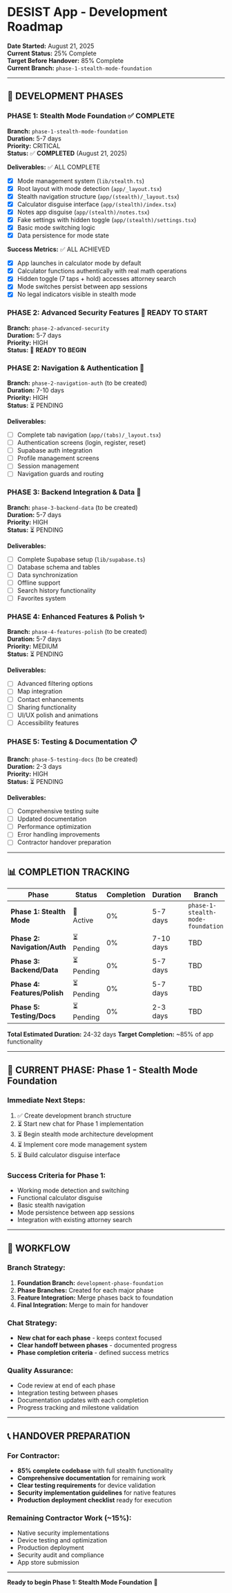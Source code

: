 # DESIST App - Development Roadmap

**Date Started:** August 21, 2025  
**Current Status:** 25% Complete  
**Target Before Handover:** 85% Complete  
**Current Branch:** `phase-1-stealth-mode-foundation`

---

## 🎯 DEVELOPMENT PHASES

### **PHASE 1: Stealth Mode Foundation** ✅ COMPLETE

**Branch:** `phase-1-stealth-mode-foundation`  
**Duration:** 5-7 days  
**Priority:** CRITICAL  
**Status:** ✅ **COMPLETED** (August 21, 2025)

**Deliverables:** ✅ ALL COMPLETE

- [x] Mode management system (`lib/stealth.ts`)
- [x] Root layout with mode detection (`app/_layout.tsx`)
- [x] Stealth navigation structure (`app/(stealth)/_layout.tsx`)
- [x] Calculator disguise interface (`app/(stealth)/index.tsx`)
- [x] Notes app disguise (`app/(stealth)/notes.tsx`)
- [x] Fake settings with hidden toggle (`app/(stealth)/settings.tsx`)
- [x] Basic mode switching logic
- [x] Data persistence for mode state

**Success Metrics:** ✅ ALL ACHIEVED

- [x] App launches in calculator mode by default
- [x] Calculator functions authentically with real math operations
- [x] Hidden toggle (7 taps + hold) accesses attorney search
- [x] Mode switches persist between app sessions
- [x] No legal indicators visible in stealth mode

### **PHASE 2: Advanced Security Features** 🚀 READY TO START

**Branch:** `phase-2-advanced-security`  
**Duration:** 5-7 days  
**Priority:** HIGH  
**Status:** 🚀 **READY TO BEGIN**

### **PHASE 2: Navigation & Authentication** 👤

**Branch:** `phase-2-navigation-auth` (to be created)  
**Duration:** 7-10 days  
**Priority:** HIGH  
**Status:** ⏳ PENDING

**Deliverables:**

- [ ] Complete tab navigation (`app/(tabs)/_layout.tsx`)
- [ ] Authentication screens (login, register, reset)
- [ ] Supabase auth integration
- [ ] Profile management screens
- [ ] Session management
- [ ] Navigation guards and routing

### **PHASE 3: Backend Integration & Data** 💾

**Branch:** `phase-3-backend-data` (to be created)  
**Duration:** 5-7 days  
**Priority:** HIGH  
**Status:** ⏳ PENDING

**Deliverables:**

- [ ] Complete Supabase setup (`lib/supabase.ts`)
- [ ] Database schema and tables
- [ ] Data synchronization
- [ ] Offline support
- [ ] Search history functionality
- [ ] Favorites system

### **PHASE 4: Enhanced Features & Polish** ✨

**Branch:** `phase-4-features-polish` (to be created)  
**Duration:** 5-7 days  
**Priority:** MEDIUM  
**Status:** ⏳ PENDING

**Deliverables:**

- [ ] Advanced filtering options
- [ ] Map integration
- [ ] Contact enhancements
- [ ] Sharing functionality
- [ ] UI/UX polish and animations
- [ ] Accessibility features

### **PHASE 5: Testing & Documentation** 📋

**Branch:** `phase-5-testing-docs` (to be created)  
**Duration:** 2-3 days  
**Priority:** HIGH  
**Status:** ⏳ PENDING

**Deliverables:**

- [ ] Comprehensive testing suite
- [ ] Updated documentation
- [ ] Performance optimization
- [ ] Error handling improvements
- [ ] Contractor handover preparation

---

## 📊 COMPLETION TRACKING

| Phase                        | Status     | Completion | Duration  | Branch                            |
| ---------------------------- | ---------- | ---------- | --------- | --------------------------------- |
| **Phase 1: Stealth Mode**    | 🚀 Active  | 0%         | 5-7 days  | `phase-1-stealth-mode-foundation` |
| **Phase 2: Navigation/Auth** | ⏳ Pending | 0%         | 7-10 days | TBD                               |
| **Phase 3: Backend/Data**    | ⏳ Pending | 0%         | 5-7 days  | TBD                               |
| **Phase 4: Features/Polish** | ⏳ Pending | 0%         | 5-7 days  | TBD                               |
| **Phase 5: Testing/Docs**    | ⏳ Pending | 0%         | 2-3 days  | TBD                               |

**Total Estimated Duration:** 24-32 days
**Target Completion:** ~85% of app functionality

---

## 🎯 CURRENT PHASE: Phase 1 - Stealth Mode Foundation

### **Immediate Next Steps:**

1. ✅ Create development branch structure
2. ⏳ Start new chat for Phase 1 implementation
3. ⏳ Begin stealth mode architecture development
4. ⏳ Implement core mode management system
5. ⏳ Build calculator disguise interface

### **Success Criteria for Phase 1:**

- Working mode detection and switching
- Functional calculator disguise
- Basic stealth navigation
- Mode persistence between app sessions
- Integration with existing attorney search

---

## 🔄 WORKFLOW

### **Branch Strategy:**

1. **Foundation Branch:** `development-phase-foundation`
2. **Phase Branches:** Created for each major phase
3. **Feature Integration:** Merge phases back to foundation
4. **Final Integration:** Merge to main for handover

### **Chat Strategy:**

- **New chat for each phase** - keeps context focused
- **Clear handoff between phases** - documented progress
- **Phase completion criteria** - defined success metrics

### **Quality Assurance:**

- Code review at end of each phase
- Integration testing between phases
- Documentation updates with each completion
- Progress tracking and milestone validation

---

## 📞 HANDOVER PREPARATION

### **For Contractor:**

- **85% complete codebase** with full stealth functionality
- **Comprehensive documentation** for remaining work
- **Clear testing requirements** for device validation
- **Security implementation guidelines** for native features
- **Production deployment checklist** ready for execution

### **Remaining Contractor Work (~15%):**

- Native security implementations
- Device testing and optimization
- Production deployment
- Security audit and compliance
- App store submission

---

**Ready to begin Phase 1: Stealth Mode Foundation** 🚀
